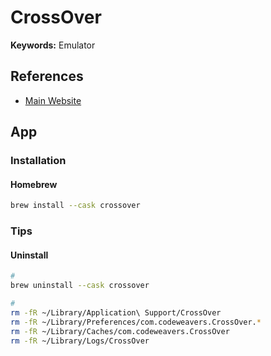 # CrossOver

**Keywords:** Emulator

<!--
https://github.com/italomandara/CXPatcher
-->

## References

- [Main Website](https://codeweavers.com/crossover)

## App

### Installation

#### Homebrew

```sh
brew install --cask crossover
```

### Tips

#### Uninstall

```sh
#
brew uninstall --cask crossover

#
rm -fR ~/Library/Application\ Support/CrossOver
rm -fR ~/Library/Preferences/com.codeweavers.CrossOver.*
rm -fR ~/Library/Caches/com.codeweavers.CrossOver
rm -fR ~/Library/Logs/CrossOver
```
